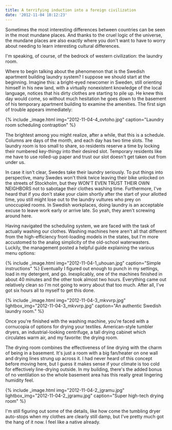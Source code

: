 ```yaml
---
title: A terrifying induction into a foreign civilization
date: '2012-11-04 18:12:23'
---
```



Sometimes the most interesting differences between countries can be seen in the most mundane places. And thanks to the cruel logic of the universe, the mundane places are also exactly where you don't want to have to worry about needing to learn interesting cultural differences.

I'm speaking, of course, of the bedrock of western civilization: the laundry room.

Where to begin talking about the phenomenon that is the Swedish apartment building laundry system? I suppose we should start at the beginning. Imagine this: a bright-eyed newcomer in Sweden, still orienting himself in his new land, with a virtually nonexistent knowledge of the local language, notices that his dirty clothes are starting to pile up. He knew this day would come, so without much hesitation he goes down to the basement of his temporary apartment building to examine the amenities. The first sign of trouble appears immediately:

{% include _image.html img="2012-11-04-4_ovtoho.jpg" caption="Laundry room scheduling contraption"  %}

The brightest among you might realize, after a while, that this is a schedule. Columns are days of the month, and each day has two time slots. The laundry room is too small to share, so residents reserve a time by locking their numbered key-thingy into their desired slot. Temporary residents like me have to use rolled-up paper and trust our slot doesn't get taken out from under us.

In case it isn't clear, Swedes take their laundry seriously. To put things into perspective, many Swedes won't think twice leaving their bike unlocked on the streets of Stockholm, but they WON'T EVEN TRUST THEIR OWN NEIGHBORS not to sabotage their clothes washing time. Furthermore, I've heard that if you don't stake your claim shortly after the start of your allotted time, you still might lose out to the laundry vultures who prey on unoccupied rooms. In Swedish workplaces, doing laundry is an acceptable excuse to leave work early or arrive late. So yeah, they aren't screwing around here.

Having navigated the scheduling system, we are faced with the task of actually washing our clothes. Washing machines here aren't all that different from the high-efficiency front-loading models in the states, but I'm more accustomed to the analog simplicity of the old-school waterwasters. Luckily, the management posted a helpful guide explaining the various menu options:

{% include _image.html img="2012-11-04-1_uhouan.jpg" caption="Simple instructions"  %}
Eventually I figured out enough to punch in my settings, load in my detergent, and go. Inexplicably, one of the machines finished in about 40 minutes and the other took almost two hours. Everything came out relatively clean so I'm not going to worry about that too much. After all, I've got six hours all to myself to get this done.

{% include _image.html img="2012-11-04-3_mkvvrp.jpg" lightbox_img="2012-11-04-3_mkvvrp.jpg" caption="An authentic Swedish laundry room." %}

Once you're finished with the washing machine, you're faced with a cornucopia of options for drying your textiles. American-style tumbler dryers, an industrial-looking centrifuge, a tall drying cabinet which circulates warm air, and my favorite: the drying room.

The drying room combines the effectiveness of line drying with the charm of being in a basement. It's just a room with a big fan/heater on one wall and drying lines strung up across it. I had never heard of this concept before moving here, but I guess it makes sense if your climate is too cold for effectively line-drying outside. In my building, there's the added bonus of no ventilation so the whole basement area has this really great lingering humidity feel.

{% include _image.html img="2012-11-04-2_jgramu.jpg" lightbox_img="2012-11-04-2_jgramu.jpg" caption="Super high-tech drying room" %}

I'm still figuring out some of the details, like how come the tumbling dryer auto-stops when my clothes are clearly still damp, but I've pretty much got the hang of it now. I feel like a native already.

